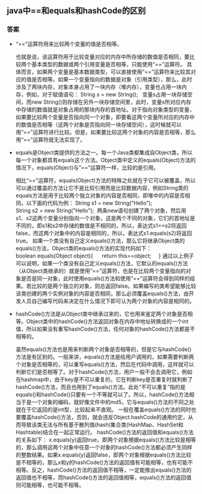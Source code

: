 
## java中==和equals和hashCode的区别

### 答案

* “==”运算符用来比较两个变量的值是否相等。


	也就是说，该运算符用于比较变量对应的内存中所存储的数值是否相同，要比较两个基本类型的数据或两个引用变量是否相等，只能使用“==”运算符。
	具体而言，如果两个变量是基本数据类型，可以直接使用“==”运算符来比较其对应的值是否相等。如果一个变量指向的数据是对象（引用类型），那么，此时涉及了两块内存，对象本身占用了一块内存（堆内存），变量也占用一块内存，例如，对于赋值语句：
	String s = new String();  
	变量s占用一块存储空间，而new String()则存储在另外一块存储空间里，此时，变量s所对应内存中存储的数值就是对象占用的那块内存的首地址。对于指向对象类型的变量，如果要比较两个变量是否指向同一个对象，即要看这两个变量所对应的内存中的数值是否相等（这两个对象是否指向同一块存储空间），这时候就可以用“==”运算符进行比较。但是，如果要比较这两个对象的内容是否相等，那么用“==”运算符就无法实现了。
* equals是Object类提供的方法之一。每一个Java类都集成自Object类，所以每一个对象都具有equals这个方法。Object类中定义的equals(Object)方法的情况下，equals(Object)与“==”运算符一样，比较的是引用。


	相比“==”运算符，equals(Object)方法的特殊之处就在于它可以被覆盖，所以可以通过覆盖的方法让它不是比较引用而是比较数据内容，例如String类的equals方法是用于比较两个独立对象的内容是否相同，即堆中的内容是否相同，以下面的代码为例：
	String s1 = new String("Hello");  
	String s2 = new String("Hello"); 
	两条new语句创建了两个对象，然后用s1、s2这两个变量分别指向一个对象，这是两个不同的对象，它们的首地址是不同的，即s1和s2中存储的数值是不相同的，所以，表达式s1==s2将返回false，而这两个对象中的内容是相同的，所以，表达式s1.equals(s2)将返回true。
	如果一个类没有自己定义equals()方法，那么它将继承Object类的equals()方法，Object类的equals()方法的实现代码如下：
	boolean equals(Object object){  
	      return this==object;  
	  }
	通过以上例子可以说明，如果一个类没有自己定义equals()方法，它默认的equals()方法（从Object类继承的）就是使用“==”运算符，也是在比较两个变量指向的对象是否是同一对象，此时使用equals()方法和使用“==”运算符会得到同样的结果。若比较的是两个独立的对象，则总返回false。如果编写的类希望能够比较该类创建的两个实例对象的内容是否相同，那么必须覆盖equals()方法，由开发人员自己编写代码来决定在什么情况下即可认为两个对象的内容是相同的。

* hashCode()方法是从Object类中继承过来的，它也用来鉴定两个对象是否相等。Object类中的hashCode()方法返回对象在内存中地址转换成的一个int值，所以如果没有重写hashCode()方法，任何对象的hashCode()方法都是不相等的。


	虽然equals()方法也是用来判断两个对象是否相等的，但是它与hashCode()方法是有区别的。一般来讲，equals()方法是给用户调用的，如果需要判断两个对象是否相等的，可以重写equals()方法，然后在代码中调用，这样就可以判断它们是否相等了。对于hashCode()方法，用户一般不会去调用它，例如在hashmap中，由于key是不可以重复的，它在判断key是否重复时就判断了hashCode()方法，而且也用到了equals()方法。此处“不可以重复”指的是equals()和hashCode()只要有一个不等就可以了。所以，hashCode()方法相当于是一个对象的编码，就好像文件中的md5，它与equals()方法的不同之处就在于它返回的是int型，比较起来不直观。
	一般在覆盖equals()方法的同时也要覆盖hashCode()方法，否则，就会违反Object.hashCode的通用约定，从而导致该类无法与所有基于散列值(hash)集合类(HashMap、HashSet和Hashtable)结合在一起正常运行。
	hashCode()方法的返回值和equals()方法的关系如下：
	x.equals(y)返回true，即两个对象根据equals()方法比较是相等的，那么调用这两个对象中任意一个对象的hashCode()方法都必须产生同样的整数结果。如果x.equals(y)返回false，即两个对象根据equals()方法比较是不相等的，那么x和y的hashCode()方法的返回值有可能相等，也有可能不相等。反之，hashCode()方法的返回值不相等，一定能推出equals()方法的返回值也不相等，而hashCode()方法的返回值相等，equals()方法的返回值则可能相等，也可能不相等。